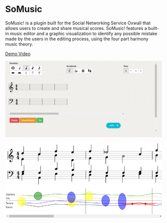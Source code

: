 # SoMusic
SoMusic! is a plugin built for the Social Networking Service Oxwall that allows users to create and share musical scores. SoMusic! features a built-in music editor and a graphic visualization to identify any possible mistake made by the users in the editing process, using the four part harmony music theory.

[Demo Video](https://www.youtube.com/watch?v=wBbwApEfPuw)

![Alt text](screenshots/ss2.png?raw=true "Title")

![Alt text](screenshots/ss1.png?raw=true "Title")
